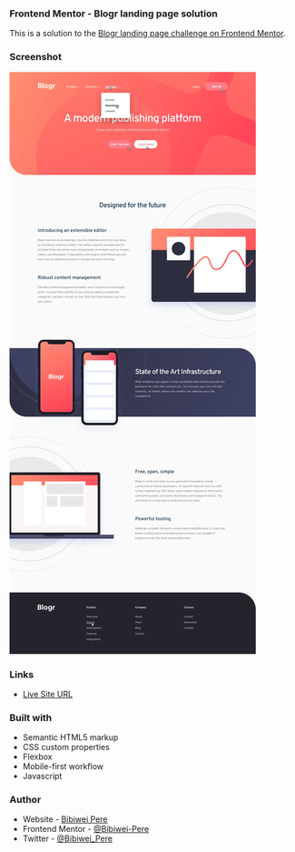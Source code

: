 ### Frontend Mentor - Blogr landing page solution

This is a solution to the [Blogr landing page challenge on Frontend Mentor](https://www.frontendmentor.io/challenges/blogr-landing-page-EX2RLAApP).

### Screenshot

<img src="/design/active-states.jpg" />

### Links

- [Live Site URL](https://Blogr001.netlify.app)

### Built with

- Semantic HTML5 markup
- CSS custom properties
- Flexbox
- Mobile-first workflow
- Javascript

### Author

- Website - [Bibiwei Pere](https://perebibiwei.netlify.app)
- Frontend Mentor - [@Bibiwei-Pere](https://www.frontendmentor.io/profile/Bibiwei-Pere)
- Twitter - [@Bibiwei_Pere](https://www.twitter.com/Bibiwei_Pere)
